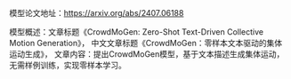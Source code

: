 模型论文地址：https://arxiv.org/abs/2407.06188

模型概述：文章标题《CrowdMoGen: Zero-Shot Text-Driven Collective Motion Generation》，
中文文章标题《CrowdMoGen：零样本文本驱动的集体运动生成》，
文章内容：提出CrowdMoGen模型，基于文本描述生成集体运动，无需样例训练，实现零样本学习。
